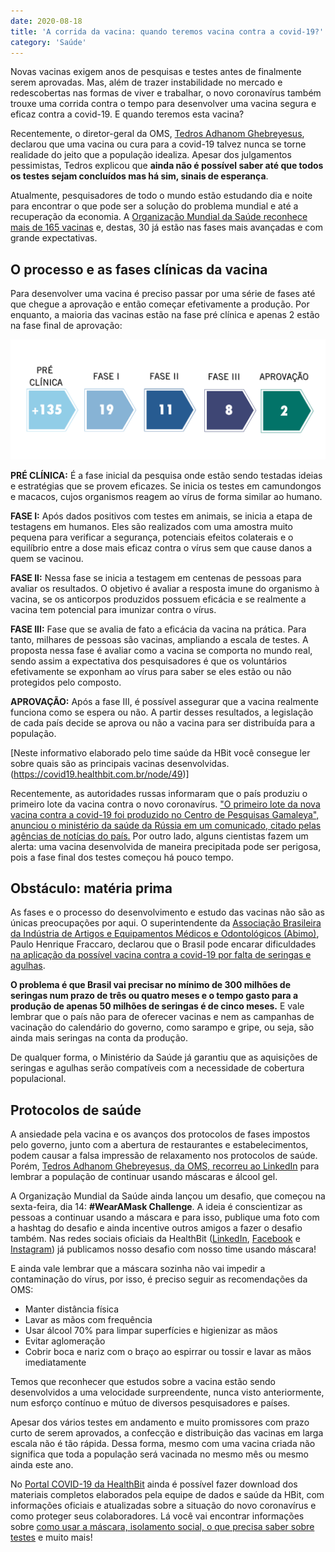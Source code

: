 ```yaml
---
date: 2020-08-18
title: 'A corrida da vacina: quando teremos vacina contra a covid-19?' 
category: 'Saúde'
---
```


Novas vacinas exigem anos de pesquisas e testes antes de finalmente serem aprovadas. Mas, além de trazer instabilidade no mercado e redescobertas nas formas de viver e trabalhar, o novo coronavírus também trouxe uma corrida contra o tempo para desenvolver uma vacina segura e eficaz contra a covid-19. E quando teremos esta vacina?

Recentemente, o diretor-geral da OMS, [Tedros Adhanom Ghebreyesus](https://www.linkedin.com/in/tedros-adhanom-ghebreyesus/), declarou que uma vacina ou cura para a covid-19 talvez nunca se torne realidade do jeito que a população idealiza. Apesar dos julgamentos pessimistas, Tedros explicou que **ainda não é possível saber até que todos os testes sejam concluídos mas há sim, sinais de esperança**.

Atualmente, pesquisadores de todo o mundo estão estudando dia e noite para encontrar o que pode ser a solução do problema mundial e até a recuperação da economia. A [Organização Mundial da Saúde reconhece mais de 165 vacinas](https://www.who.int/publications/m/item/draft-landscape-of-covid-19-candidate-vaccines) e, destas, 30 já estão nas fases mais avançadas e com grande expectativas.

## O processo e as fases clínicas da vacina

Para desenvolver uma vacina é preciso passar por uma série de fases até que chegue a aprovação e então começar efetivamente a produção. Por enquanto, a maioria das vacinas estão na fase pré clínica e apenas 2 estão na fase final de aprovação:

![Fases clínicas](corrida_vacina_1.png)

**PRÉ CLÍNICA:** É a fase inicial da pesquisa onde estão sendo testadas ideias e estratégias que se provem eficazes. Se inicia os testes em camundongos e macacos, cujos organismos reagem ao vírus de forma similar ao humano.

**FASE I:** Após dados positivos com testes em animais, se inicia a etapa de testagens em humanos. Eles são realizados com uma amostra muito pequena para verificar a segurança, potenciais efeitos colaterais e o equilíbrio entre a dose mais eficaz contra o vírus sem que cause danos a quem se vacinou.

**FASE II:** Nessa fase se inicia a testagem em centenas de pessoas para avaliar os resultados. O objetivo é avaliar a resposta imune do organismo à vacina, se os anticorpos produzidos possuem eficácia e se realmente a vacina tem potencial para imunizar contra o vírus.

**FASE III:** Fase que se avalia de fato a eficácia da vacina na prática. Para tanto, milhares de pessoas são vacinas, ampliando a escala de testes. A proposta nessa fase é avaliar como a vacina se comporta no mundo real, sendo assim a expectativa dos pesquisadores é que os voluntários efetivamente se exponham ao vírus para saber se eles estão ou não protegidos pelo composto.

**APROVAÇÃO:** Após a fase III, é possível assegurar que a vacina realmente funciona como se espera ou não. A partir desses resultados, a legislação de cada país decide se aprova ou não a vacina para ser distribuída para a população.

[Neste informativo elaborado pelo time saúde da HBit você consegue ler sobre quais são as principais vacinas desenvolvidas.(https://covid19.healthbit.com.br/node/49)]

Recentemente, as autoridades russas informaram que o país produziu o primeiro lote da vacina contra o novo coronavírus. ["O primeiro lote da nova vacina contra a covid-19 foi produzido no Centro de Pesquisas Gamaleya", anunciou o ministério da saúde da Rússia em um comunicado, citado pelas agências de notícias do país.](https://noticias.uol.com.br/ultimas-noticias/afp/2020/08/15/russia-anuncia-producao-do-primeiro-lote-da-vacina-contra-o-coronavirus.htm?cmpid=copiaecola) Por outro lado, alguns cientistas fazem um alerta: uma vacina desenvolvida de maneira precipitada pode ser perigosa, pois a fase final dos testes começou há pouco tempo.

## Obstáculo: matéria prima

As fases e o processo do desenvolvimento e estudo das vacinas não são as únicas preocupações por aqui. O superintendente da [Associação Brasileira da Indústria de Artigos e Equipamentos Médicos e Odontológicos (Abimo)](https://abimo.org.br/), Paulo Henrique Fraccaro, declarou que o Brasil pode encarar dificuldades [na aplicação da possível vacina contra a covid-19 por falta de seringas e agulhas](https://www1.folha.uol.com.br/colunas/monicabergamo/2020/08/vacina-contra-covid-19-pode-nao-ter-agulha-para-ser-aplicada-no-brasil-alertam-fabricantes.shtml).

**O problema é que Brasil vai precisar no mínimo de 300 milhões de seringas num prazo de três ou quatro meses e o tempo gasto para a produção de apenas 50 milhões de seringas é de cinco meses.** E vale lembrar que o país não para de oferecer vacinas e nem as campanhas de vacinação do calendário do governo, como sarampo e gripe, ou seja, são ainda mais seringas na conta da produção.

De qualquer forma, o Ministério da Saúde já garantiu que as aquisições de seringas e agulhas serão compatíveis com a necessidade de cobertura populacional.

## Protocolos de saúde

A ansiedade pela vacina e os avanços dos protocolos de fases impostos pelo governo, junto com a abertura de restaurantes e estabelecimentos, podem causar a falsa impressão de relaxamento nos protocolos de saúde. Porém, [Tedros Adhanom Ghebreyesus, da OMS, recorreu ao LinkedIn](https://www.linkedin.com/in/tedros-adhanom-ghebreyesus/) para lembrar a população de continuar usando máscaras e álcool gel.

A Organização Mundial da Saúde ainda lançou um desafio, que começou na sexta-feira, dia 14: **#WearAMask Challenge**. A ideia é conscientizar as pessoas a continuar usando a máscara e para isso, publique uma foto com a hashtag do desafio e ainda incentive outros amigos a fazer o desafio também. Nas redes sociais oficiais da HealthBit ([LinkedIn](http://linkedin.com/company/healthbit), [Facebook](http://facebook.com/healthbitoficial) e [Instagram](http://instagram.com/healthbitoficial)) já publicamos nosso desafio com nosso time usando máscara!

E ainda vale lembrar que a máscara sozinha não vai impedir a contaminação do vírus, por isso, é preciso seguir as recomendações da OMS:

- Manter distância física
- Lavar as mãos com frequência
- Usar álcool 70% para limpar superfícies e higienizar as mãos
- Evitar aglomeração
- Cobrir boca e nariz com o braço ao espirrar ou tossir e lavar as mãos imediatamente

Temos que reconhecer que estudos sobre a vacina estão sendo desenvolvidos a uma velocidade surpreendente, nunca visto anteriormente, num esforço contínuo e mútuo de diversos pesquisadores e países.

Apesar dos vários testes em andamento e muito promissores com prazo curto de serem aprovados, a confecção e distribuição das vacinas em larga escala não é tão rápida. Dessa forma, mesmo com uma vacina criada não significa que toda a população será vacinada no mesmo mês ou mesmo ainda este ano.

No [Portal COVID-19 da HealthBit](https://covid19.healthbit.com.br/) ainda é possível fazer download dos materiais completos elaborados pela equipe de dados e saúde da HBit, com informações oficiais e atualizadas sobre a situação do novo coronavírus e como proteger seus colaboradores. Lá você vai encontrar informações sobre [como usar a máscara, isolamento social, o que precisa saber sobre testes](https://covid19.healthbit.com.br/node/32) e muito mais!